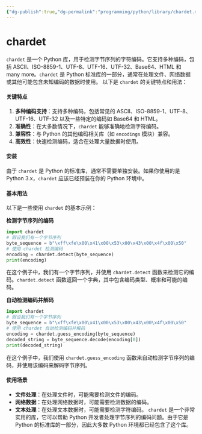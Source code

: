 ```yaml
---
{"dg-publish":true,"dg-permalink":"programming/python/library/chardet.md","permalink":"/programming/python/library/chardet.md/"}
---
```



# chardet

`chardet` 是一个 Python 库，用于检测字节序列的字符编码。它支持多种编码，包括 ASCII、ISO-8859-1、UTF-8、UTF-16、UTF-32、Base64、HTML 和 many more。`chardet` 是 Python 标准库的一部分，通常在处理文件、网络数据或其他可能包含未知编码的数据时使用。 以下是 `chardet` 的关键特点和用法：

#### 关键特点

1. **多种编码支持**：支持多种编码，包括常见的 ASCII、ISO-8859-1、UTF-8、UTF-16、UTF-32 以及一些特定的编码如 Base64 和 HTML。
2. **准确性**：在大多数情况下，`chardet` 能够准确地检测字符编码。
3. **兼容性**：与 Python 的其他编码相关库（如 `encodings` 模块）兼容。
4. **高效性**：快速检测编码，适合在处理大量数据时使用。

#### 安装

由于 `chardet` 是 Python 的标准库，通常不需要单独安装。如果你使用的是 Python 3.x，`chardet` 应该已经预装在你的 Python 环境中。

#### 基本用法

以下是一些使用 `chardet` 的基本示例：

**检测字节序列的编码**

```python
import chardet
# 假设我们有一个字节序列
byte_sequence = b"\xff\xfe\x00\x41\x00\x53\x00\x43\x00\x4f\x00\x50"
# 使用 chardet 检测编码
encoding = chardet.detect(byte_sequence)
print(encoding)
```

在这个例子中，我们有一个字节序列，并使用 `chardet.detect` 函数来检测它的编码。`chardet.detect` 函数返回一个字典，其中包含编码类型、概率和可能的编码。

**自动检测编码并解码**

```python
import chardet
# 假设我们有一个字节序列
byte_sequence = b"\xff\xfe\x00\x41\x00\x53\x00\x43\x00\x4f\x00\x50"
# 使用 chardet 自动检测编码并解码
encoding = chardet.guess_encoding(byte_sequence)
decoded_string = byte_sequence.decode(encoding[0])
print(decoded_string)
```

在这个例子中，我们使用 `chardet.guess_encoding` 函数来自动检测字节序列的编码，并使用该编码来解码字节序列。

#### 使用场景

* **文件处理**：在处理文件时，可能需要检测文件的编码。
* **网络数据**：在处理网络数据时，可能需要检测数据的编码。
* **文本处理**：在处理文本数据时，可能需要检测字符编码。 `chardet` 是一个非常实用的库，它可以帮助 Python 开发者处理字节序列的编码问题。由于它是 Python 的标准库的一部分，因此大多数 Python 环境都已经包含了这个库。